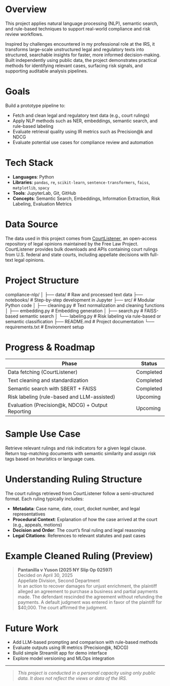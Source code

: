 # Overview

This project applies natural language processing (NLP), semantic search, and rule-based techniques to support real-world compliance and risk review workflows.

Inspired by challenges encountered in my professional role at the IRS, it transforms large-scale unstructured legal and regulatory texts into structured, searchable insights for faster, more informed decision-making. Built independently using public data, the project demonstrates practical methods for identifying relevant cases, surfacing risk signals, and supporting auditable analysis pipelines.

# Goals

Build a prototype pipeline to:

- Fetch and clean legal and regulatory text data (e.g., court rulings)  
- Apply NLP methods such as NER, embeddings, semantic search, and rule-based labeling  
- Evaluate retrieval quality using IR metrics such as Precision@k and NDCG  
- Evaluate potential use cases for compliance review and automation

# Tech Stack

- **Languages**: Python  
- **Libraries**: `pandas`, `re`, `scikit-learn`, `sentence-transformers`, `faiss`, `matplotlib`, `spacy`  
- **Tools**: JupyterLab, Git, GitHub  
- **Concepts**: Semantic Search, Embeddings, Information Extraction, Risk Labeling, Evaluation Metrics

# Data Source

The data used in this project comes from [CourtListener](https://www.courtlistener.com/), an open-access repository of legal opinions maintained by the Free Law Project. CourtListener provides bulk downloads and APIs containing court rulings from U.S. federal and state courts, including appellate decisions with full-text legal opinions.

# Project Structure

compliance-nlp/
│
├── data/                  # Raw and processed text data
├── notebooks/             # Step-by-step development in Jupyter
├── src/                   # Modular Python code
│   ├── cleaning.py        # Text normalization and cleaning functions
│   ├── embedding.py       # Embedding generation
│   ├── search.py          # FAISS-based semantic search
│   └── labeling.py        # Risk labeling via rule-based or semantic classification
├── README.md              # Project documentation
└── requirements.txt       # Environment setup

# Progress & Roadmap

| Phase                                              | Status     |
|---------------------------------------------------|------------|
| Data fetching (CourtListener)                     | Completed |
| Text cleaning and standardization                 | Completed |
| Semantic search with SBERT + FAISS                | Completed|
| Risk labeling (rule-based and LLM-assisted)       | Upcoming |
| Evaluation (Precision@k, NDCG) + Output Reporting | Upcoming |

# Sample Use Case

Retrieve relevant rulings and risk indicators for a given legal clause.  
Return top-matching documents with semantic similarity and assign risk tags based on heuristics or language cues.

# Understanding Ruling Structure

The court rulings retrieved from CourtListener follow a semi-structured format. Each ruling typically includes:

- **Metadata**: Case name, date, court, docket number, and legal representatives  
- **Procedural Context**: Explanation of how the case arrived at the court (e.g., appeals, motions)  
- **Decision and Order**: The court’s final ruling and legal reasoning  
- **Legal Citations**: References to relevant statutes and past cases

# Example Cleaned Ruling (Preview)

> **Pantanilla v Yuson (2025 NY Slip Op 02597)**  
> Decided on April 30, 2025  
> Appellate Division, Second Department  
> In an action to recover damages for unjust enrichment, the plaintiff alleged an agreement to purchase a business and partial payments made. The defendant rescinded the agreement without refunding the payments. A default judgment was entered in favor of the plaintiff for $40,000. The court affirmed the judgment.

# Future Work

- Add LLM-based prompting and comparison with rule-based methods  
- Evaluate outputs using IR metrics (Precision@k, NDCG)  
- Build simple Streamlit app for demo interface  
- Explore model versioning and MLOps integration

---

> *This project is conducted in a personal capacity using only public data. It does not reflect the views or data of the IRS.*
